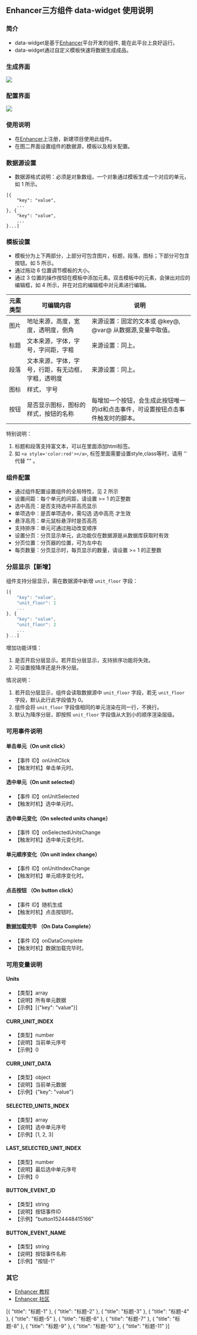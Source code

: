 ## Enhancer三方组件 data-widget 使用说明
### 简介
- data-widget是基于[Enhancer](https://enhancer.io)平台开发的组件, 能在此平台上良好运行。
- data-widget通过自定义模板快速将数据生成成品。

### 生成界面
![](https://github.com/ZengXiangJun/data-widget/blob/master/imgs/img_2.png)
### 配置界面
![](https://github.com/ZengXiangJun/data-widget/blob/master/imgs/img_1.png)

### 使用说明
- 在[Enhancer](https://enhancer.io)上注册，新建项目使用此组件。
- 在图二界面设置组件的数据源，模板以及相关配置。

### 数据源设置
- 数据源格式说明：必须是对象数组，一个对象通过模板生成一个对应的单元，如 1 所示。
```
[{                                 
    "key": "value",
    ...
}, {                               
    "key": "value",
    ...
}...]
```

### 模板设置
- 模板分为上下两部分，上部分可包含图片，标题，段落，图标；下部分可包含按钮。如 5 所示。
- 通过拖动 6 位置调节模板的大小。
- 通过 3 位置的操作按钮在模板中添加元素。双击模板中的元素，会弹出对应的编辑框，如 4 所示，并在对应的编辑框中对元素进行编辑。

元素类型|可编辑内容|说明
---|---|---
图片|地址来源，高度，宽度，透明度，倒角|来源设置：固定的文本或 @key@, @var@ 从数据源,变量中取值。
标题|文本来源，字体，字号，字间距，字粗|来源设置：同上。
段落|文本来源，字体，字号，行距，有无边框，字粗，透明度|来源设置：同上。
图标|样式， 字号
按钮|是否显示图标，图标的样式，按钮的名称|每增加一个按钮，会生成此按钮唯一的id和点击事件，可设置按钮点击事件触发时的脚本。

特别说明：
1. 标题和段落支持富文本，可以在里面添加html标签。
2. 如 `<a style='color:red'></a>`, 标签里面需要设置style,class等时，请用 '' 代替 ""  。 

### 组件配置
- 通过组件配置设置组件的全局特性，见 2 所示
- 设置间距：每个单元的间距，请设置 >= 1 的正整数
- 选中高亮：是否支持选中并高亮显示
- 单项选中：是否单项选中，需勾选 选中高亮 才生效
- 悬浮高亮：单元鼠标悬浮时是否高亮
- 支持排序：单元可通过拖动改变顺序
- 设置分页：分页显示单元，此功能仅在数据源是从数据库获取时有效
- 分页位置：分页器的位置，可为左中右
- 每页数量：分页显示时，每页显示的数量，请设置 >= 1 的正整数

### 分层显示【新增】
组件支持分层显示，需在数据源中新增 `unit_floor` 字段：
```js
[{                                 
    "key": "value",
    "unit_floor": 1
    ...
}, {                               
    "key": "value",
    "unit_floor": 2
    ...
}...]
```
增加功能详情：
1. 是否开启分层显示。若开启分层显示，支持排序功能将失效。
2. 可设置按降序还是升序分层。

情况说明：
1. 若开启分层显示，组件会读取数据源中 `unit_floor` 字段，若无 `unit_floor` 字段，默认此行此字段值为 0。
2. 组件会将 `unit_floor` 字段值相同的单元渲染在同一行，不换行。
3. 默认为降序分层，即按照 `unit_floor` 字段值从大到小的顺序渲染层级。

### 可用事件说明
#### 单击单元（On unit click）
- 【事件 ID】onUnitClick
- 【触发时机】单击单元时。

#### 选中单元（On unit selected）
- 【事件 ID】onUnitSelected
- 【触发时机】选中单元时。

#### 选中单元变化（On selected units change）
- 【事件 ID】onSelectedUnitsChange
- 【触发时机】选中单元变化时。

#### 单元顺序变化（On unit index change）
- 【事件 ID】onUnitIndexChange
- 【触发时机】单元顺序变化时。

#### 点击按钮 （On button click）
- 【事件 ID】随机生成
- 【触发时机】点击按钮时。

#### 数据加载完毕 （On Data Complete）
- 【事件 ID】onDataComplete
- 【触发时机】数据加载完毕时。

### 可用变量说明
#### Units
- 【类型】array
- 【说明】所有单元数据
- 【示例】[{"key": "value"}]

#### CURR_UNIT_INDEX
- 【类型】number
- 【说明】当前单元序号
- 【示例】0

#### CURR_UNIT_DATA
- 【类型】object
- 【说明】当前单元数据
- 【示例】{"key": "value"}

#### SELECTED_UNITS_INDEX
- 【类型】array
- 【说明】选中单元序号
- 【示例】[1, 2, 3]

#### LAST_SELECTED_UNIT_INDEX
- 【类型】number
- 【说明】最后选中单元序号
- 【示例】0

#### BUTTON_EVENT_ID
- 【类型】string
- 【说明】按钮事件ID
- 【示例】"button1524448415166"

#### BUTTON_EVENT_NAME
- 【类型】string
- 【说明】按钮事件名称
- 【示例】"按钮-1"

### 其它
- [Enhancer 教程](https://enhancer.io/tutorials)
- [Enhancer 社区](https://forum.enhancer.io/#p=1&t=5)

[{
	"title": "标题-1"
}, {
	"title": "标题-2"
}, {
	"title": "标题-3"
}, {
	"title": "标题-4"
}, {
	"title": "标题-5"
}, {
	"title": "标题-6"
}, {
	"title": "标题-7"
}, {
	"title": "标题-8"
}, {
	"title": "标题-9"
}, {
	"title": "标题-10"
}, {
	"title": "标题-11"
}]
